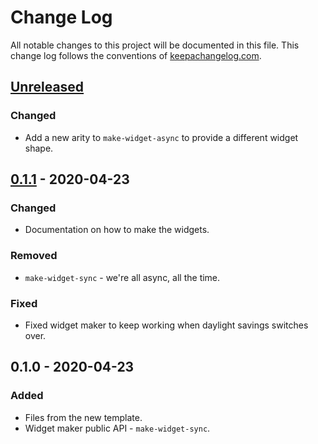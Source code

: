 # Change Log
All notable changes to this project will be documented in this file. This change log follows the conventions of [keepachangelog.com](http://keepachangelog.com/).

## [Unreleased]
### Changed
- Add a new arity to `make-widget-async` to provide a different widget shape.

## [0.1.1] - 2020-04-23
### Changed
- Documentation on how to make the widgets.

### Removed
- `make-widget-sync` - we're all async, all the time.

### Fixed
- Fixed widget maker to keep working when daylight savings switches over.

## 0.1.0 - 2020-04-23
### Added
- Files from the new template.
- Widget maker public API - `make-widget-sync`.

[Unreleased]: https://github.com/your-name/claby/compare/0.1.1...HEAD
[0.1.1]: https://github.com/your-name/claby/compare/0.1.0...0.1.1
